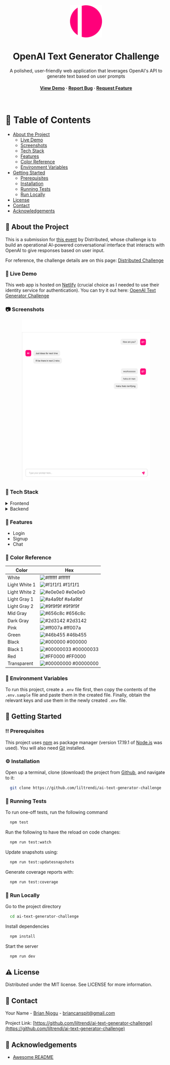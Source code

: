 <div align="center">

  <img src="public/static/images/app-logo.svg" alt="logo" width="100" height="auto" />
  <h1>OpenAI Text Generator Challenge</h1>
  
  <p>
    A polished, user-friendly web application that leverages OpenAI's API to generate text based on user prompts 
  </p>

<h4>
    <a href="https://ai-text-generator-challenge.netlify.app">View Demo</a>
  <span> · </span>
    <a href="https://github.com/liltrendi/ai-text-generator-challenge/issues/">Report Bug</a>
  <span> · </span>
    <a href="https://github.com/liltrendi/ai-text-generator-challenge/issues/">Request Feature</a>
  </h4>
</div>

<br />

<!-- Table of Contents -->

# :notebook_with_decorative_cover: Table of Contents

-   [About the Project](#star2-about-the-project)
    -   [Live Demo](#triangular_flag_on_post-live-demo)
    -   [Screenshots](#camera-screenshots)
    -   [Tech Stack](#space_invader-tech-stack)
    -   [Features](#dart-features)
    -   [Color Reference](#art-color-reference)
    -   [Environment Variables](#key-environment-variables)
-   [Getting Started](#toolbox-getting-started)
    -   [Prerequisites](#bangbang-prerequisites)
    -   [Installation](#gear-installation)
    -   [Running Tests](#test_tube-running-tests)
    -   [Run Locally](#running-run-locally)
-   [License](#warning-license)
-   [Contact](#handshake-contact)
-   [Acknowledgements](#gem-acknowledgements)

<!-- About the project -->

## :star2: About the Project

This is a submission for [this event](https://community.distributed.com/networks/events/117733) by Distributed, whose challenge is to build an operational AI-powered conversational interface that interacts with OpenAI to give responses based on user input.

For reference, the challenge details are on this page: [Distributed Challenge](https://649cd07e63b6a10f6bd568d0--gentle-cat-7fd94b.netlify.app/challenge)

<!-- Live Demo -->

### :triangular_flag_on_post: Live Demo

This web app is hosted on [Netlify](https://netlify.com) (crucial choice as I needed to use their identity service for authentication). You can try it out here: [OpenAI Text Generator Challenge](https://ai-text-generator-challenge.netlify.app)

<!-- Screenshots -->

### :camera: Screenshots

<div align="center"> 
  <img src="public/static/images/demo-chat-ui.svg" alt="screenshot" width="400" height="500" />
</div>

<!-- TechStack -->

### :space_invader: Tech Stack

<details>
  <summary>Frontend</summary>
  <ul>
    <li><a href="https://reactjs.org/">React.js</a> - viewing library</li>
    <li><a href="https://www.typescriptlang.org/">Typescript</a> - type safety</li>
    <li><a href="https://styled-components.com/">Styled components</a> - styles organization</li>
    <li><a href="https://storybook.js.org/">Storybook</a> - component library</li>
    <li><a href="https://nextjs.org/">Next.js</a> - static site generator</li>
  </ul>
</details>

<details>
  <summary>Backend</summary>
  <ul>
    <li><a href="https://netlify.com">Netlify</a> - deployment</li>
    <li><a href="https://docs.netlify.com/visitor-access/identity/">Identity</a> - authentication</li>
    <li><a href="https://www.netlify.com/products/functions/">Cloud Functions</a> - lambda endpoints</li>
    <li><a href="https://developer.mozilla.org/en-US/docs/Web/API/IndexedDB_API">IndexedDB</a> - local message persistence</li>
  </ul>
</details>

<!-- Features -->

### :dart: Features

-   Login
-   Signup
-   Chat

<!-- Color Reference -->

### :art: Color Reference

| Color         | Hex                                                                    |
| ------------- | ---------------------------------------------------------------------- |
| White         | ![#ffffff](https://via.placeholder.com/10/ffffff?text=+) #ffffff       |
| Light White 1 | ![#f1f1f1](https://via.placeholder.com/10/f1f1f1?text=+) #f1f1f1       |
| Light White 2 | ![#e0e0e0](https://via.placeholder.com/10/e0e0e0?text=+) #e0e0e0       |
| Light Gray 1  | ![#a4a9bf](https://via.placeholder.com/10/a4a9bf?text=+) #a4a9bf       |
| Light Gray 2  | ![#9f9f9f](https://via.placeholder.com/10/9f9f9f?text=+) #9f9f9f       |
| Mid Gray      | ![#656c8c](https://via.placeholder.com/10/656c8c?text=+) #656c8c       |
| Dark Gray     | ![#2d3142](https://via.placeholder.com/10/2d3142?text=+) #2d3142       |
| Pink          | ![#ff007a](https://via.placeholder.com/10/ff007a?text=+) #ff007a       |
| Green         | ![#46b455](https://via.placeholder.com/10/46b455?text=+) #46b455       |
| Black         | ![#000000](https://via.placeholder.com/10/000000?text=+) #000000       |
| Black 1       | ![#00000033](https://via.placeholder.com/10/00000033?text=+) #00000033 |
| Red           | ![#FF0000](https://via.placeholder.com/10/FF0000?text=+) #FF0000       |
| Transparent   | ![#00000000](https://via.placeholder.com/10/00000000?text=+) #00000000 |

<!-- Env Variables -->

### :key: Environment Variables

To run this project, create a `.env` file first, then copy the contents of the `.env.sample` file and paste them in the created file. Finally, obtain the relevant keys and use them in the newly created `.env` file.

<!-- Getting Started -->

## :toolbox: Getting Started

<!-- Prerequisites -->

### :bangbang: Prerequisites

This project uses [npm](npmjs.com) as package manager (version 17.19.1 of [Node.js](https://nodejs.org) was used). You will also need [Git](https://git-scm.com) installed.

<!-- Installation -->

### :gear: Installation

Open up a terminal, clone (download) the project from [Github](https://github.com/liltrendi/ai-text-generator-challenge), and navigate to it:

```bash
  git clone https://github.com/liltrendi/ai-text-generator-challenge
```

<!-- Running Tests -->

### :test_tube: Running Tests

To run one-off tests, run the following command

```bash
  npm test
```

Run the following to have the reload on code changes:

```bash
  npm run test:watch
```

Update snapshots using:

```bash
  npm run test:updatesnapshots
```

Generate coverage reports with:

```bash
  npm run test:coverage
```

<!-- Run Locally -->

### :running: Run Locally

Go to the project directory

```bash
  cd ai-text-generator-challenge
```

Install dependencies

```bash
  npm install
```

Start the server

```bash
  npm run dev
```

<!-- License -->

## :warning: License

Distributed under the MIT license. See LICENSE for more information.

<!-- Contact -->

## :handshake: Contact

Your Name - [Brian Njogu](https://brayo.co) - briancanspit@gmail.com

Project Link: [https://github.com/liltrendi/ai-text-generator-challenge](https://github.com/liltrendi/ai-text-generator-challenge)

<!-- Acknowledgments -->

## :gem: Acknowledgements

-   [Awesome README](https://github.com/Louis3797/awesome-readme-template)
